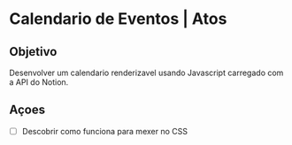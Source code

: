 # Calendario de Eventos | Atos
## Objetivo
Desenvolver um calendario renderizavel usando Javascript carregado com a API do Notion.

## Açoes
- [ ] Descobrir como funciona para mexer no CSS